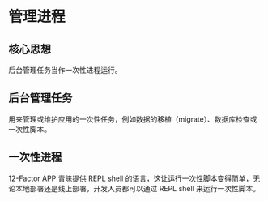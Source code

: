 # 管理进程

## 核心思想

后台管理任务当作一次性进程运行。

## 后台管理任务

用来管理或维护应用的一次性任务，例如数据的移植（migrate）、数据库检查或一次性脚本。

## 一次性进程

12-Factor APP 青睐提供 REPL shell 的语言，这让运行一次性脚本变得简单，无论本地部署还是线上部署，开发人员都可以通过 REPL shell 来运行一次性脚本。
